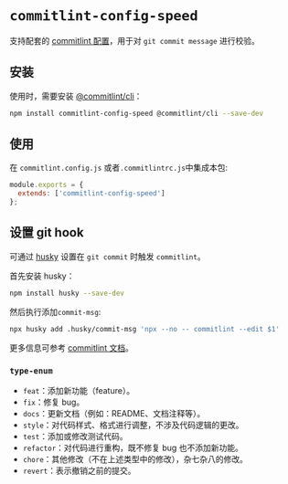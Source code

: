 # `commitlint-config-speed`

支持配套的 [commitlint 配置](https://commitlint.js.org/#/concepts-shareable-config)，用于对 `git commit message` 进行校验。

## 安装

使用时，需要安装 [@commitlint/cli](https://www.npmjs.com/package/@commitlint/cli)：

```bash
npm install commitlint-config-speed @commitlint/cli --save-dev
```

## 使用

在 `commitlint.config.js` 或者`.commitlintrc.js`中集成本包:

```javascript
module.exports = {
  extends: ['commitlint-config-speed']
};
```

## 设置 git hook

可通过 [husky](https://www.npmjs.com/package/husky) 设置在 `git commit` 时触发 `commitlint`。

首先安装 husky：

```bash
npm install husky --save-dev
```

然后执行添加`commit-msg`:

```bash
npx husky add .husky/commit-msg 'npx --no -- commitlint --edit $1'
```

更多信息可参考 [commitlint 文档](https://commitlint.js.org/#/guides-local-setup?id=install-husky)。

### `type-enum`

- `feat`：添加新功能（feature）。
- `fix`：修复 bug。
- `docs`：更新文档（例如：README、文档注释等）。
- `style`：对代码样式、格式进行调整，不涉及代码逻辑的更改。
- `test`：添加或修改测试代码。
- `refactor`：对代码进行重构，既不修复 bug 也不添加新功能。
- `chore`：其他修改（不在上述类型中的修改），杂七杂八的修改。
- `revert`：表示撤销之前的提交。
